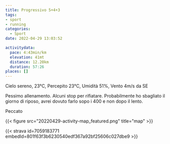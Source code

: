 ```yaml
---
title: Progressivo 5+4+3
tags:
- sport
- running
categories: 
  - Sport
date: 2022-04-29 13:03:52

activitydata:
  pace: 4:43min/km
  elevation: 41mt
  distance: 12.20km
  duration: 57:26
places: []
---
```


Cielo sereno, 23°C, Percepito 23°C, Umidità 51%, Vento 4m/s da SE

<!--more-->

Pessimo allenamento. Alcuni stop per rifiatare. Probabilmente ho sbagliato il giorno di riposo, avrei dovuto farlo sopo i 400 e non dopo il lento.

Peccato

{{<  figure src="20220429-activity-map_featured.png" title="map" >}}

{{< strava id=7059183771 embedId=801f63f3b6230540edf367a92bf25606c027dbe9 >}}
